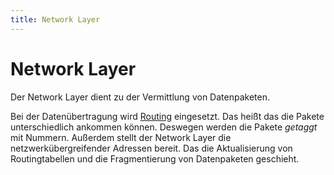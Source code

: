 ```yaml
---
title: Network Layer
---
```


# Network Layer

Der Network Layer dient zu der Vermittlung von Datenpaketen.

Bei der Datenübertragung wird [Routing](/Routing) eingesetzt. Das heißt das die Pakete unterschiedlich ankommen können. Deswegen werden die Pakete *getaggt* mit Nummern. Außerdem stellt der Network Layer die netzwerkübergreifender Adressen bereit. Das die Aktualisierung von Routingtabellen und die Fragmentierung von Datenpaketen geschieht.
